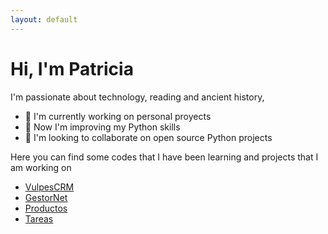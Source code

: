 ```yaml
---
layout: default
---
```


# Hi, I'm Patricia

I'm passionate about technology, reading and ancient history,

- 🔭 I'm currently working on personal proyects
- 🌱 Now I'm improving my Python skills
- 👯 I'm looking to collaborate on open source Python projects


Here you can find some codes that I have been learning and projects that I am working on

- [VulpesCRM][VulpesCRM]
- [GestorNet][GestorNet]
- [Productos][productos]
- [Tareas][tareas]

[tareas]:tareas
[productos]:productos
[VulpesCRM]:VulpesCRM
[GestorNet]:gestornet

